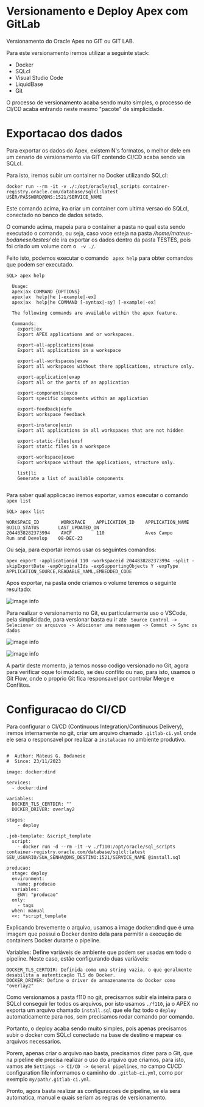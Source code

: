 # Versionamento e Deploy Apex com GitLab

Versionamento do Oracle Apex no GIT ou GIT LAB.

Para este versionamento iremos utilizar a seguinte stack:

- Docker
- SQLcl
- Visual Studio Code
- LiquidBase
- Git

O processo de versionamento acaba sendo muito simples, o processo de CI/CD acaba entrando neste mesmo "pacote" de simplicidade.

# Exportacao dos dados

Para exportar os dados do Apex, existem N's formatos, o melhor dele em um cenario de versionamento via GIT contendo CI/CD acaba sendo via SQLcl.

Para isto, iremos subir um container no Docker utilizando SQLcl:

```
docker run --rm -it -v ./:/opt/oracle/sql_scripts container-registry.oracle.com/database/sqlcl:latest USER/PASSWORD@DNS:1521/SERVICE_NAME
```

Este comando acima, ira criar um container com ultima versao do SQLcl, conectado no banco de dados setado.

O comando acima, mapeia para o container a pasta no qual esta sendo executado o comando, ou seja, caso voce esteja na pasta _/home/mateus-bodanese/testes/_ ele ira exportar os dados dentro da pasta TESTES, pois foi criado um volume com o ``` -v ./```.

Feito isto, podemos executar o comando ``` apex help``` para obter comandos que podem ser executado.

```
SQL> apex help

  Usage: 
  apex|ax COMMAND {OPTIONS}
  apex|ax  help|he [-example|-ex]
  apex|ax  help|he COMMAND [-syntax|-sy] [-example|-ex]

  The following commands are available within the apex feature.

  Commands:
    export|ex
    Export APEX applications and or workspaces. 

    export-all-applications|exaa
    Export all applications in a workspace

    export-all-workspaces|exaw
    Export all workspaces without there applications, structure only.

    export-application|exap
    Export all or the parts of an application

    export-components|exco
    Export specific components within an application

    export-feedback|exfe
    Export workspace feedback 

    export-instance|exin
    Export all applications in all workspaces that are not hidden

    export-static-files|exsf
    Export static files in a workspace

    export-workspace|exwo
    Export workspace without the applications, structure only.

    list|li
    Generate a list of available components
    
```

Para saber qual applicacao iremos exportar, vamos executar o comando ``` apex list ```

```
SQL> apex list

WORKSPACE_ID        WORKSPACE    APPLICATION_ID    APPLICATION_NAME    BUILD_STATUS       LAST_UPDATED_ON  
2044838282373994    AVCF         110               Aves Campo          Run and Develop    08-DEC-23      
```
Ou seja, para exportar iremos usar os seguintes comandos:
```
apex export -applicationid 110 -workspaceid 2044838282373994 -split -skipExportDate -expOriginalIds -expSupportingObjects Y -expType APPLICATION_SOURCE,READABLE_YAML,EMBEDDED_CODE
```

Apos exportar, na pasta onde criamos o volume teremos o seguinte resultado:

![image info](./export.png)


Para realizar o versionamento no Git, eu particularmente uso o VSCode, pela simplicidade, para versionar basta eu ir ate ``` Source Control -> Selecionar os arquivos -> Adicionar uma menssagem -> Commit -> Sync os dados```

![image info](./commit.png)

![image info](./sync.png)

A partir deste momento, ja temos nosso codigo versionado no Git, agora para verificar oque foi mudado, se deu conflito ou nao, para isto, usamos o Git Flow, onde o proprio Git fica responsavel por controlar Merge e  Conflitos.

# Configuracao do CI/CD

Para configurar o CI/CD (Continuous Integration/Continuous Delivery), iremos internamente no git, criar um arquivo chamado ```.gitlab-ci.yml``` onde ele sera o responsavel por realizar a ```instalacao``` no ambiente produtivo.

```

#  Author: Mateus G. Bodanese
#  Since: 23/11/2023

image: docker:dind

services:
  - docker:dind

variables:
  DOCKER_TLS_CERTDIR: ""
  DOCKER_DRIVER: overlay2 
  
stages:
    - deploy

.job-template: &script_template
  script:
    - docker run -d --rm -it -v ./f110:/opt/oracle/sql_scripts container-registry.oracle.com/database/sqlcl:latest SEU_USUARIO/SUA_SENHA@DNS_DESTINO:1521/SERVICE_NAME @install.sql

producao:
  stage: deploy
  environment:
    name: producao
  variables:
    ENV: "producao"
  only:
    - tags
  when: manual
  <<: *script_template

```

Explicando brevemente o arquivo, usamos a image docker:dind que é uma imagem que possui o Docker dentro dela para permitir a execução de containers Docker durante o pipeline.

Variables: Define variáveis de ambiente que podem ser usadas em todo o pipeline. Neste caso, estão configurando duas variáveis:
```
DOCKER_TLS_CERTDIR: Definida como uma string vazia, o que geralmente desabilita a autenticação TLS do Docker.
DOCKER_DRIVER: Define o driver de armazenamento do Docker como "overlay2"
```

Como versionamos a pasta f110 no git, precisamos subir ela inteira para o SQLcl conseguir ler todos os arquivos, por isto usamos ```./f110```, ja o APEX no exporta um arquivo chamado ```install.sql``` que ele faz todo o ```deploy``` automaticamente para nos, sem precisamos rodar comando por comando.

Portanto, o deploy acaba sendo muito simples, pois apenas precisamos subir o docker com SQLcl conectado na base de destino e mapear os arquivos necessarios.

Porem, apenas criar o arquivo nao basta, precisamos dizer para o Git, que na pipeline ele precisa realizar o uso do arquivo que criamos, para isto, vamos ate ``` Settings -> CI/CD -> General pipelines ```, no campo CI/CD configuration file informamos o caminho do ```.gitlab-ci.yml```, como por exemplo ```my/path/.gitlab-ci.yml```.

Pronto, agora basta realizar as configuracoes de pipeline, se ela sera automatica, manual e quais seriam as regras de versionamento.

